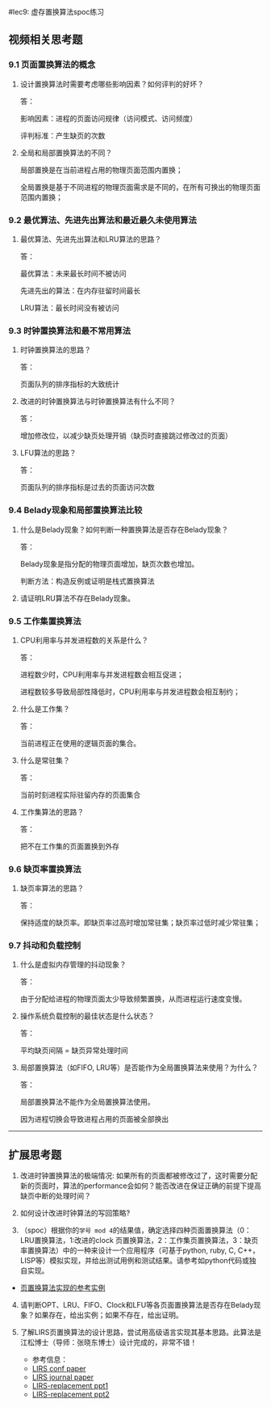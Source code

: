 #lec9: 虚存置换算法spoc练习

## 视频相关思考题

### 9.1 页面置换算法的概念

1. 设计置换算法时需要考虑哪些影响因素？如何评判的好坏？

	答：
	
	影响因素：进程的页面访问规律（访问模式、访问频度）
	
	评判标准：产生缺页的次数


2. 全局和局部置换算法的不同？

	局部置换是在当前进程占用的物理页面范围内置换；

	全局置换是基于不同进程的物理页面需求是不同的，在所有可换出的物理页面范围内置换；

### 9.2 最优算法、先进先出算法和最近最久未使用算法

1. 最优算法、先进先出算法和LRU算法的思路？

	答：
	
	最优算法：未来最长时间不被访问
	
	先进先出的算法：在内存驻留时间最长
	
	LRU算法：最长时间没有被访问

### 9.3 时钟置换算法和最不常用算法

1. 时钟置换算法的思路？

	答：
	
	页面队列的排序指标的大致统计

2. 改进的时钟置换算法与时钟置换算法有什么不同？

	答：
	
	增加修改位，以减少缺页处理开销（缺页时直接跳过修改过的页面）

3. LFU算法的思路？

	答：
	
	页面队列的排序指标是过去的页面访问次数


### 9.4 Belady现象和局部置换算法比较

1. 什么是Belady现象？如何判断一种置换算法是否存在Belady现象？

	答：
	
	Belady现象是指分配的物理页面增加，缺页次数也增加。
	
	判断方法：构造反例或证明是栈式置换算法

2. 请证明LRU算法不存在Belady现象。

### 9.5 工作集置换算法

1. CPU利用率与并发进程数的关系是什么？

	答：
	
	进程数少时，CPU利用率与并发进程数会相互促进；

	进程数较多导致局部性降低时，CPU利用率与并发进程数会相互制约；

2. 什么是工作集？

	答：
	
	当前进程正在使用的逻辑页面的集合。

3. 什么是常驻集？

	答：
	
	当前时刻进程实际驻留内存的页面集合

4. 工作集算法的思路？

	答：
	
	把不在工作集的页面置换到外存

### 9.6 缺页率置换算法

1. 缺页率算法的思路？

	答：
	
	保持适度的缺页率。即缺页率过高时增加常驻集；缺页率过低时减少常驻集；

### 9.7 抖动和负载控制

1. 什么是虚拟内存管理的抖动现象？

	答：
	
	由于分配给进程的物理页面太少导致频繁置换，从而进程运行速度变慢。

2. 操作系统负载控制的最佳状态是什么状态？

	答：
	
	平均缺页间隔 = 缺页异常处理时间

3. 局部置换算法（如FIFO, LRU等）是否能作为全局置换算法来使用？为什么？

	答：
	
	局部置换算法不能作为全局置换算法使用。

	因为进程切换会导致进程占用的页面被全部换出

----

## 扩展思考题

1.  改进时钟置换算法的极端情况: 如果所有的页面都被修改过了，这时需要分配新的页面时，算法的performance会如何？能否改进在保证正确的前提下提高缺页中断的处理时间？

2.  如何设计改进时钟算法的写回策略?

3. （spoc）根据你的`学号 mod 4`的结果值，确定选择四种页面置换算法（0：LRU置换算法，1:改进的clock 页置换算法，2：工作集页置换算法，3：缺页率置换算法）中的一种来设计一个应用程序（可基于python, ruby, C, C++，LISP等）模拟实现，并给出测试用例和测试结果。请参考如python代码或独自实现。
 - [页置换算法实现的参考实例](https://github.com/chyyuu/ucore_lab/blob/master/related_info/lab3/page-replacement-policy.py)     

4. 请判断OPT、LRU、FIFO、Clock和LFU等各页面置换算法是否存在Belady现象？如果存在，给出实例；如果不存在，给出证明。

5. 了解LIRS页置换算法的设计思路，尝试用高级语言实现其基本思路。此算法是江松博士（导师：张晓东博士）设计完成的，非常不错！
	- 参考信息：
 	- [LIRS conf paper](http://www.ece.eng.wayne.edu/~sjiang/pubs/papers/jiang02_LIRS.pdf)
	 - [LIRS journal paper](http://www.ece.eng.wayne.edu/~sjiang/pubs/papers/jiang05_LIRS.pdf)
	 - [LIRS-replacement ppt1](http://dragonstar.ict.ac.cn/course_09/XD_Zhang/(6)-LIRS-replacement.pdf)
	 - [LIRS-replacement ppt2](http://www.ece.eng.wayne.edu/~sjiang/Projects/LIRS/sig02.ppt)
